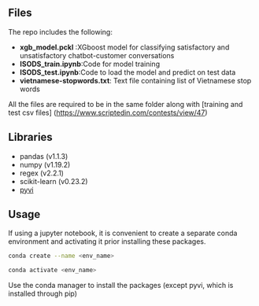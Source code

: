 ## Files
The repo includes the following:
- **xgb_model.pckl** :XGboost model for classifying satisfactory and unsatisfactory chatbot-customer conversations
- **ISODS_train.ipynb**:Code for model training
- **ISODS_test.ipynb**:Code to load the model and predict on test data
- **vietnamese-stopwords.txt**: Text file containing list of Vietnamese stop words

All the files are required to be in the same folder along with [training and test csv files] (https://www.scriptedin.com/contests/view/47)

## Libraries
- pandas (v1.1.3)
- numpy (v1.19.2)
- regex (v2.2.1)
- scikit-learn (v0.23.2)
- [pyvi](https://pypi.org/project/pyvi/)

## Usage
If using a jupyter notebook, it is convenient to create a separate conda environment and activating it prior installing these packages.

```bash
conda create --name <env_name>
```

```bash
conda activate <env_name>
```

Use the conda manager to install the packages (except pyvi, which is installed through pip)
